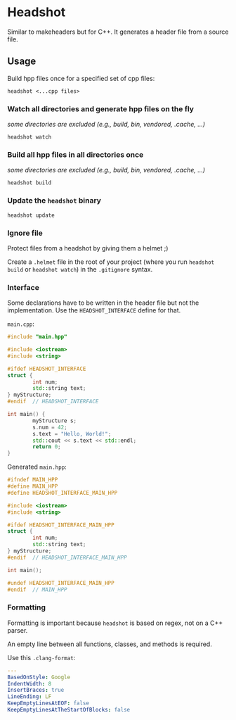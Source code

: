 # Headshot

Similar to makeheaders but for C++. It generates a header file from a source file.

## Usage

Build hpp files once for a specified set of cpp files:

```
headshot <...cpp files>
```

### Watch all directories and generate hpp files on the fly
*some directories are excluded (e.g., build, bin, vendored, .cache, ...)*

```
headshot watch
```

### Build all hpp files in all directories once

*some directories are excluded (e.g., build, bin, vendored, .cache, ...)*

```
headshot build
```

### Update the `headshot` binary

```
headshot update
```

### Ignore file

Protect files from a headshot by giving them a helmet ;)

Create a `.helmet` file in the root of your project (where you run `headshot build` or `headshot watch`) in the `.gitignore` syntax.

### Interface

Some declarations have to be written in the header file but not the implementation.
Use the `HEADSHOT_INTERFACE` define for that.

`main.cpp`:

```c++
#include "main.hpp"

#include <iostream>
#include <string>

#ifdef HEADSHOT_INTERFACE
struct {
        int num;
        std::string text;
} myStructure;
#endif  // HEADSHOT_INTERFACE

int main() {
        myStructure s;
        s.num = 42;
        s.text = "Hello, World!";
        std::cout << s.text << std::endl;
        return 0;
}
```

Generated `main.hpp`:

```c++
#ifndef MAIN_HPP
#define MAIN_HPP
#define HEADSHOT_INTERFACE_MAIN_HPP

#include <iostream>
#include <string>

#ifdef HEADSHOT_INTERFACE_MAIN_HPP
struct {
        int num;
        std::string text;
} myStructure;
#endif  // HEADSHOT_INTERFACE_MAIN_HPP

int main();

#undef HEADSHOT_INTERFACE_MAIN_HPP
#endif  // MAIN_HPP
```

### Formatting

Formatting is important because `headshot` is based on regex, not on a C++ parser.

An empty line between all functions, classes, and methods is required.

Use this `.clang-format`:

```yaml
---
BasedOnStyle: Google
IndentWidth: 8
InsertBraces: true
LineEnding: LF
KeepEmptyLinesAtEOF: false
KeepEmptyLinesAtTheStartOfBlocks: false
```
